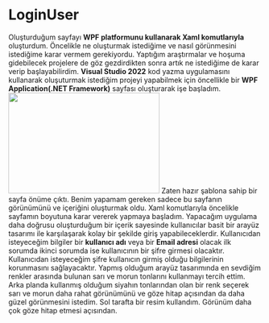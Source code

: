 # LoginUser
Oluşturduğum sayfayı **WPF platformunu kullanarak Xaml komutlarıyla** oluşturdum.
Öncelikle ne oluşturmak istediğime ve nasıl görünmesini istediğime karar vermem gerekiyordu. Yaptığım araştırmalar ve hoşuma gidebilecek projelere de göz gezdirdikten sonra artık ne istediğime de karar verip başlayabilirdim.
**Visual Studio 2022** kod yazma uygulamasını kullanarak oluşuturmak istediğim projeyi yapabilmek için öncellikle bir **WPF Application(.NET Framework)** sayfası oluşturarak işe başladım. 
<img src="‪C:/Users/casper/Pictures/NewProject.png" height="200" width="300">
Zaten hazır şablona sahip bir sayfa önüme çıktı. Benim yapamam gereken sadece bu sayfanın görünümünü ve içeriğini oluşturmak oldu. Xaml komutlarıyla öncelikle sayfamın boyutuna karar vererek yapmaya başladım.
Yapacağım uygulama daha doğrusu oluşturduğum bir içerik sayesinde kullanıcılar basit bir arayüz tasarımı ile karşılaşarak kolay bir şekilde giriş yapabileceklerdir. 
Kullanıcıdan isteyeceğim bilgiler bir **kullanıcı adı** veya bir **Email adresi** olacak ilk sorumda ikinci sorumda ise kullanıcının bir şifre girmesi olacaktır.
Kullanıcıdan isteyeceğim şifre kullanıcın girmiş olduğu bilgilerinin korunmasını sağlayacaktır.
Yapmış olduğum arayüz tasarımında en sevdiğim renkler arasında bulunan sarı ve morun tonlarını kullanmayı tercih ettim. 
Arka planda kullanmış olduğum siyahın tonlarından olan bir renk seçerek sarı ve morun daha rahat görünümünü ve göze hitap açısından da daha güzel görünmesini istedim.
Sol tarafta bir resim kullandım. Görünüm daha çok göze hitap etmesi açısından.
